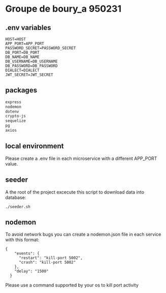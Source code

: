 # Groupe de boury_a 950231
## .env variables
```
HOST=HOST
APP_PORT=APP_PORT
PASSWORD_SECRET=PASSWORD_SECRET
DB_PORT=DB_PORT
DB_NAME=DB_NAME
DB_USERNAME=DB_USERNAME
DB_PASSWORD=DB_PASSWORD
DIALECT=DIALECT
JWT_SECRET=JWT_SECRET
```
## packages
```bash
express
nodemon
dotenv
crypto-js
sequelize
pg
axios 
```

## local environment
Please create a .env file in each microservice with a different APP_PORT value.

## seeder
A the root of the project excecute this script to download data into database:  
```
./seeder.sh
```

## nodemon
To avoid network bugs you can create a nodemon.json file in each service with this format:
```
{
    "events": {
      "restart": "kill-port 5002",
      "crash": "kill-port 5002"
    },
    "delay": "1500"
  }
```
Please use a command supported by your os to kill port activity